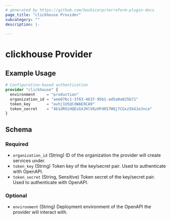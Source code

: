 ```yaml
---
# generated by https://github.com/hashicorp/terraform-plugin-docs
page_title: "clickhouse Provider"
subcategory: ""
description: |-
  
---
```


# clickhouse Provider



## Example Usage

```terraform
# Configuration-based authentication
provider "clickhouse" {
  environment     = "production"
  organization_id = "aee076c1-3f83-4637-95b1-ad5a0a825b71"
  token_key       = "avhj1U5QCdWAE9CA9"
  token_secret    = "4b1dROiHQEuSXJHlV8zHFd0S7WQj7CGxz5kGJeJnca"
}
```

<!-- schema generated by tfplugindocs -->
## Schema

### Required

- `organization_id` (String) ID of the organization the provider will create services under.
- `token_key` (String) Token key of the key/secret pair. Used to authenticate with OpenAPI.
- `token_secret` (String, Sensitive) Token secret of the key/secret pair. Used to authenticate with OpenAPI.

### Optional

- `environment` (String) Deployment environment of the OpenAPI the provider will interact with.
